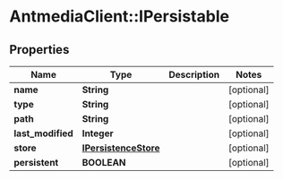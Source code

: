 # AntmediaClient::IPersistable

## Properties
Name | Type | Description | Notes
------------ | ------------- | ------------- | -------------
**name** | **String** |  | [optional] 
**type** | **String** |  | [optional] 
**path** | **String** |  | [optional] 
**last_modified** | **Integer** |  | [optional] 
**store** | [**IPersistenceStore**](IPersistenceStore.md) |  | [optional] 
**persistent** | **BOOLEAN** |  | [optional] 



